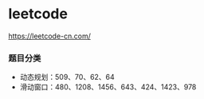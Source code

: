 # leetcode
https://leetcode-cn.com/

### 题目分类
- 动态规划：509、70、62、64
- 滑动窗口：480、1208、1456、643、424、1423、978